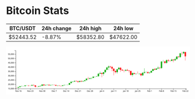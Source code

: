 # Bitcoin Stats

BTC/USDT|24h change|24h high|24h low|
|---|---|---|---|
|$52443.52|-8.87%|$58352.80|$47622.00|

<img src="./chart.svg">
